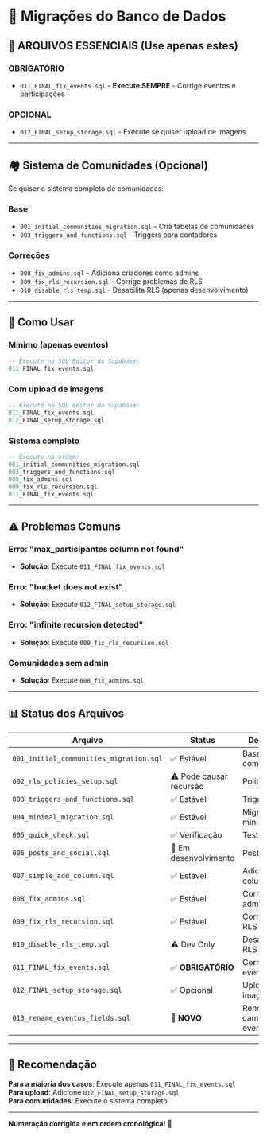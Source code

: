 # 📁 Migrações do Banco de Dados

## 🎯 **ARQUIVOS ESSENCIAIS (Use apenas estes)**

### **OBRIGATÓRIO**
- `011_FINAL_fix_events.sql` - **Execute SEMPRE** - Corrige eventos e participações

### **OPCIONAL**
- `012_FINAL_setup_storage.sql` - Execute se quiser upload de imagens

---

## 🏘️ **Sistema de Comunidades (Opcional)**

Se quiser o sistema completo de comunidades:

### **Base**
- `001_initial_communities_migration.sql` - Cria tabelas de comunidades
- `003_triggers_and_functions.sql` - Triggers para contadores

### **Correções**
- `008_fix_admins.sql` - Adiciona criadores como admins
- `009_fix_rls_recursion.sql` - Corrige problemas de RLS
- `010_disable_rls_temp.sql` - Desabilita RLS (apenas desenvolvimento)

---

## 🚀 **Como Usar**

### **Mínimo (apenas eventos)**
```sql
-- Execute no SQL Editor do Supabase:
011_FINAL_fix_events.sql
```

### **Com upload de imagens**
```sql
-- Execute no SQL Editor do Supabase:
011_FINAL_fix_events.sql
012_FINAL_setup_storage.sql
```

### **Sistema completo**
```sql
-- Execute na ordem:
001_initial_communities_migration.sql
003_triggers_and_functions.sql
008_fix_admins.sql
009_fix_rls_recursion.sql
011_FINAL_fix_events.sql
```

---

## ⚠️ **Problemas Comuns**

### **Erro: "max_participantes column not found"**
- **Solução**: Execute `011_FINAL_fix_events.sql`

### **Erro: "bucket does not exist"**
- **Solução**: Execute `012_FINAL_setup_storage.sql`

### **Erro: "infinite recursion detected"**
- **Solução**: Execute `009_fix_rls_recursion.sql`

### **Comunidades sem admin**
- **Solução**: Execute `008_fix_admins.sql`

---

## 📊 **Status dos Arquivos**

| Arquivo | Status | Descrição |
|---------|--------|-----------|
| `001_initial_communities_migration.sql` | ✅ Estável | Base comunidades |
| `002_rls_policies_setup.sql` | ⚠️ Pode causar recursão | Políticas RLS |
| `003_triggers_and_functions.sql` | ✅ Estável | Triggers |
| `004_minimal_migration.sql` | ✅ Estável | Migração mínima |
| `005_quick_check.sql` | ✅ Verificação | Teste rápido |
| `006_posts_and_social.sql` | 🔄 Em desenvolvimento | Posts sociais |
| `007_simple_add_column.sql` | ✅ Estável | Adiciona colunas |
| `008_fix_admins.sql` | ✅ Estável | Correção admins |
| `009_fix_rls_recursion.sql` | ✅ Estável | Correção RLS |
| `010_disable_rls_temp.sql` | ⚠️ Dev Only | Desabilita RLS |
| `011_FINAL_fix_events.sql` | ✅ **OBRIGATÓRIO** | Corrige eventos |
| `012_FINAL_setup_storage.sql` | ✅ Opcional | Upload de imagens |
| `013_rename_eventos_fields.sql` | 🔄 **NOVO** | Renomeia campos eventos |

---

## 🎯 **Recomendação**

**Para a maioria dos casos**: Execute apenas `011_FINAL_fix_events.sql`  
**Para upload**: Adicione `012_FINAL_setup_storage.sql`  
**Para comunidades**: Execute o sistema completo  

---

**Numeração corrigida e em ordem cronológica!** 🚀